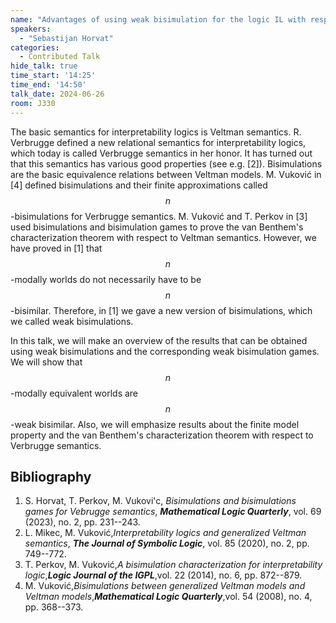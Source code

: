 ```yaml
---
name: "Advantages of using weak bisimulation for the logic IL with respect to Verbrugge semantics"
speakers:
  - "Sebastijan Horvat"
categories:
  - Contributed Talk
hide_talk: true
time_start: '14:25'
time_end: '14:50'
talk_date: 2024-06-26
room: J330
---
```








The basic semantics for interpretability logics is Veltman semantics.
R. Verbrugge defined a new relational semantics for interpretability logics, which today is called Verbrugge semantics in her honor.
It has turned out that this semantics has various good properties
(see e.g. [2]).
Bisimulations are the basic equivalence relations between Veltman models.
M. Vuković in [4] defined bisimulations and their finite approximations called $$n$$-bisimulations for Verbrugge semantics.
M. Vuković and T. Perkov in [3] used bisimulations and bisimulation games
to prove the van Benthem's characterization theorem with respect to Veltman semantics.
However, we have proved in [1] that $$n$$-modally worlds do not necessarily have to be $$n$$-bisimilar. 
Therefore, in [1] we gave a new version of bisimulations, which we called weak bisimulations.

In this talk, we will make an overview of the results that can be obtained using weak bisimulations and the corresponding weak bisimulation games.
We will show that $$n$$-modally equivalent worlds are $$n$$-weak bisimilar.
Also, we will emphasize results about the finite model property and the van Benthem's characterization theorem with respect to Verbrugge semantics.

## Bibliography

1. S. Horvat, T. Perkov, M. Vukovi'c, _Bisimulations and bisimulations games for Vebrugge semantics_, _**Mathematical Logic Quarterly**_, vol. 69 (2023), no. 2, pp. 231--243. 
2. L. Mikec, M. Vuković,_Interpretability logics and generalized Veltman semantics_, _**The Journal of Symbolic Logic**_, vol. 85 (2020), no. 2, pp. 749--772.
3. T. Perkov, M. Vuković,_A bisimulation characterization for interpretability logic_,_**Logic Journal of the IGPL**_,vol. 22 (2014), no. 6, pp. 872--879.
4. M. Vuković,_Bisimulations between generalized Veltman models and Veltman models_,_**Mathematical Logic Quarterly**_,vol. 54 (2008), no. 4, pp. 368--373.






